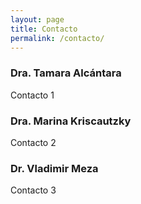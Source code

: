 ```yaml
---
layout: page
title: Contacto
permalink: /contacto/
---
```


### Dra. Tamara Alcántara
Contacto 1

### Dra. Marina Kriscautzky 

Contacto 2

### Dr. Vladimir Meza

Contacto 3

